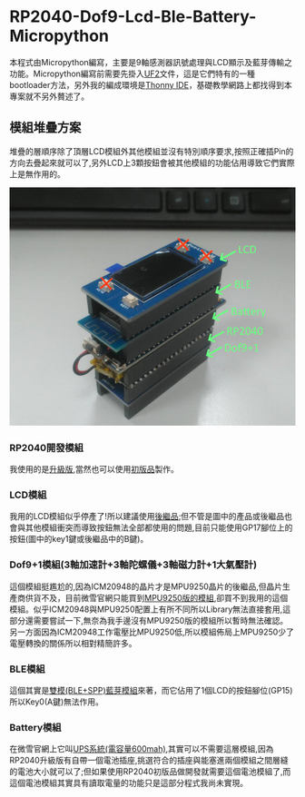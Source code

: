 # RP2040-Dof9-Lcd-Ble-Battery-Micropython
本程式由Micropython編寫，主要是9軸感測器訊號處理與LCD顯示及藍芽傳輸之功能。Micropython編寫前需要先掛入[UF2](http://www.micropython.org/download/rp2-pico/)文件，這是它們特有的一種bootloader方法，另外我的編成環境是[Thonny IDE](https://thonny.org/)，基礎教學網路上都找得到本專案就不另外贅述了。

## 模組堆疊方案
堆疊的層順序除了頂層LCD模組外其他模組並沒有特別順序要求,按照正確插Pin的方向去疊起來就可以了,另外LCD上3顆按鈕會被其他模組的功能佔用導致它們實際上是無作用的。

![全部模組](/images/AllModelView.png)

### RP2040開發模組
我使用的是[升級版](https://www.waveshare.net/shop/RP2040-Plus.htm),當然也可以使用[初版品](https://www.waveshare.net/shop/Raspberry-Pi-Pico.htm)製作。

### LCD模組
我用的LCD模組似乎停產了!所以建議使用[後繼品](https://www.waveshare.net/shop/Pico-LCD-1.14.htm);但不管是圖中的產品或後繼品也會與其他模組衝突而導致按鈕無法全部都使用的問題,目前只能使用GP17腳位上的按鈕(圖中的key1鍵或後繼品中的B鍵)。

### Dof9+1模組(3軸加速計+3軸陀螺儀+3軸磁力計+1大氣壓計)
這個模組挺尷尬的,因為ICM20948的晶片才是MPU9250晶片的後繼品,但晶片生產商供貨不及，目前微雪官網只能買到[MPU9250版的模組](https://www.waveshare.net/shop/Pico-10DOF-IMU.htm),卻買不到我用的這個模組。似乎ICM20948與MPU9250配置上有所不同所以Library無法直接套用,這部分還需要嘗試一下,無奈為我手邊沒有MPU9250版的模組所以暫時無法確認。另一方面因為ICM20948工作電壓比MPU9250低,所以模組佈局上MPU9250少了電壓轉換的關係所以相對精簡許多。

### BLE模組
這個其實是[雙模(BLE+SPP)藍芽模組](https://www.waveshare.net/shop/Pico-BLE.htm)來著，而它佔用了1個LCD的按鈕腳位(GP15)所以Key0(A鍵)無法作用。

### Battery模組
在微雪官網上它叫[UPS系統(電容量600mah)](https://www.waveshare.net/shop/Pico-UPS-B.htm),其實可以不需要這層模組,因為RP2040升級版有自帶一個電池插座,挑選符合的插座與能塞進兩個模組之間層縫的電池大小就可以了;但如果使用RP2040初版品做開發就需要這個電池模組了,而這個電池模組其實具有讀取電量的功能只是這部分程式我尚未實現。
